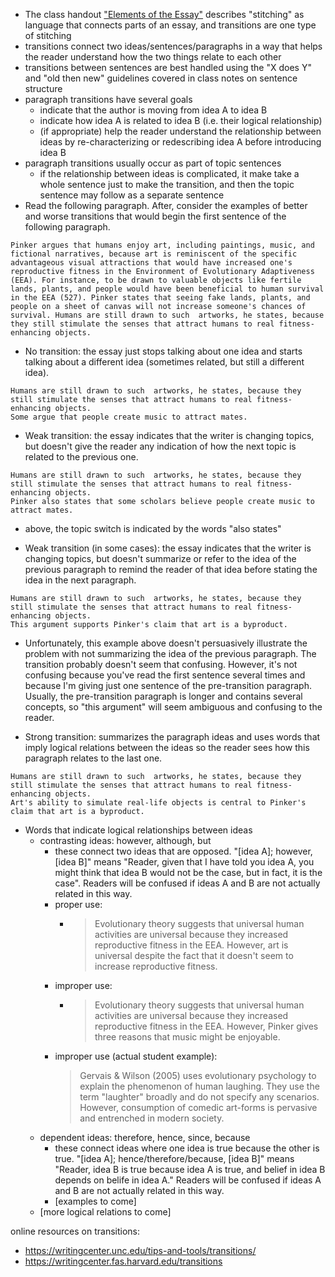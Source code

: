 - The class handout ["Elements of the Essay"](https://canvas.nus.edu.sg/users/90279/files/2234502?verifier=LG7nuG6G2glrVweNdt79uMWx0EuUreNNLCBkdixt&wrap=1) describes "stitching" as language that connects parts of an essay, and transitions are one type of stitching
- transitions connect two ideas/sentences/paragraphs in a way that helps the reader understand how the two things relate to each other
- transitions between sentences are best handled using the "X does Y" and "old then new" guidelines covered in class notes on sentence structure <!-- add link when page is ready -->
- paragraph transitions have several goals
	- indicate that the author is moving from idea A to idea B
	- indicate how idea A is related to idea B (i.e. their logical relationship)
	- (if appropriate) help the reader understand the relationship between ideas by re-characterizing or redescribing idea A before introducing idea B
- paragraph transitions usually occur as part of topic sentences
	- if the relationship between ideas is complicated, it make take a whole sentence just to make the transition, and then the topic sentence may follow as a separate sentence
- Read the following paragraph. After, consider the examples of better and worse transitions that would begin the first sentence of the following paragraph.

```
Pinker argues that humans enjoy art, including paintings, music, and fictional narratives, because art is reminiscent of the specific advantageous visual attractions that would have increased one's reproductive fitness in the Environment of Evolutionary Adaptiveness (EEA). For instance, to be drawn to valuable objects like fertile lands, plants, and people would have been beneficial to human survival in the EEA (527). Pinker states that seeing fake lands, plants, and people on a sheet of canvas will not increase someone's chances of survival. Humans are still drawn to such  artworks, he states, because they still stimulate the senses that attract humans to real fitness-enhancing objects.
```

- No transition: the essay just stops talking about one idea and starts talking about a different idea (sometimes related, but still a different idea).

```
Humans are still drawn to such  artworks, he states, because they still stimulate the senses that attract humans to real fitness-enhancing objects.
Some argue that people create music to attract mates.
```

- Weak transition: the essay indicates that the writer is changing topics, but doesn't give the reader any indication of how the next topic is related to the previous one.

```
Humans are still drawn to such  artworks, he states, because they still stimulate the senses that attract humans to real fitness-enhancing objects.
Pinker also states that some scholars believe people create music to attract mates.
```

- above, the topic switch is indicated by the words "also states"

- Weak transition (in some cases): the essay indicates that the writer is changing topics, but doesn't summarize or refer to the idea of the  previous paragraph  to remind the reader of that idea before stating the idea in the next paragraph.

```
Humans are still drawn to such  artworks, he states, because they still stimulate the senses that attract humans to real fitness-enhancing objects.
This argument supports Pinker's claim that art is a byproduct.
```

- Unfortunately, this example above doesn't persuasively illustrate the problem with not summarizing the idea of the previous paragraph. The transition probably doesn't seem that confusing. However, it's not confusing  because you've read the first sentence several times and because I'm giving just one sentence of the pre-transition paragraph. Usually, the pre-transition paragraph is longer and contains several concepts, so "this argument" will seem ambiguous and confusing to the reader.

- Strong transition: summarizes the paragraph ideas and uses words that imply logical relations between the ideas so the reader sees how this paragraph relates to the last one.

```
Humans are still drawn to such  artworks, he states, because they still stimulate the senses that attract humans to real fitness-enhancing objects.
Art's ability to simulate real-life objects is central to Pinker's claim that art is a byproduct.
```

- Words that indicate logical relationships between ideas
	- contrasting ideas: however, although, but
		- these connect two ideas that are opposed. "[idea A]; however, [idea B]" means "Reader, given that I have told you idea A, you might think that idea B would not be the case, but in fact, it is the case". Readers will be confused if ideas A and B are not actually related in this way.
		- proper use:
			- > Evolutionary theory suggests that universal human activities are universal because they increased reproductive fitness in the EEA. However, art is universal despite the fact that it doesn't seem to increase reproductive fitness.
		- improper use:
			- > Evolutionary theory suggests that universal human activities are universal because they increased reproductive fitness in the EEA. However, Pinker gives three reasons that music might be enjoyable.
		- improper use (actual student example):
			> Gervais & Wilson (2005) uses evolutionary psychology to explain the phenomenon of human laughing. They use the term "laughter" broadly and do not specify any scenarios. However, consumption of comedic art-forms is pervasive and entrenched in modern society.
	- dependent ideas: therefore, hence, since, because
		- these connect ideas where one idea is true because the other is true. "[idea A]; hence/therefore/because, [idea B]" means "Reader, idea B is true because idea A is true, and belief in idea B depends on belife in idea A." Readers will be confused if ideas A and B are not actually related in this way.
		- [examples to come]
	- [more logical relations to come]

online resources on transitions:

- https://writingcenter.unc.edu/tips-and-tools/transitions/
- https://writingcenter.fas.harvard.edu/transitions

<!-- weak transition:
> Pinker then talks about why we are attracted to fictional stories. He highlights that the desire for fiction serves as a "cognitive adaptation," by noting its instructional value (539).

good transition:
> Pinker's case for attraction towards fictional stories is different. Instead of arguing that enjoying fiction is a byproduct, he highlights that enjoying fiction is a "cognitive adaptation," noting its instructional value (539).

- e.g. sentence to sentence transitions to revise
	- In the 'Beginner's Guide', the author cites cosmetics use as an example of behaviour that is explained by evolutionary psychology. Sexual selection is an evolutionary process that drives the survival of a species.
	-  Evolutionary psychology explains that people wear make-up in modern society to conform to societal beauty standards, which were also derived from evolution. Institutional facts are facts that "exist only because we all agree that they do" (144).
 -->
